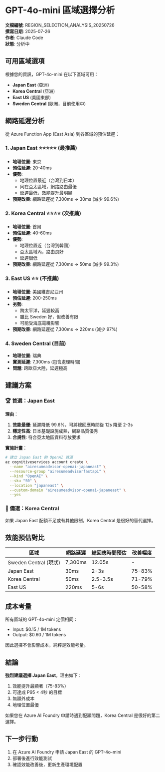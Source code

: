 # GPT-4o-mini 區域選擇分析

**文檔編號**: REGION_SELECTION_ANALYSIS_20250726  
**撰寫日期**: 2025-07-26  
**作者**: Claude Code  
**狀態**: 分析中  

## 可用區域選項

根據您的資訊，GPT-4o-mini 在以下區域可用：
- **Japan East** (亞洲)
- **Korea Central** (亞洲)  
- **East US** (美國東部)
- **Sweden Central** (歐洲，目前使用中)

## 網路延遲分析

從 Azure Function App (East Asia) 到各區域的預估延遲：

### 1. Japan East ⭐⭐⭐⭐⭐ (最推薦)
- **地理位置**: 東京
- **預估延遲**: 20-40ms
- **優勢**: 
  - 地理位置最近（台灣到日本）
  - 同在亞太區域，網路路由最優
  - 延遲最低，效能提升最明顯
- **預期改善**: 網路延遲從 7,300ms → 30ms (減少 99.6%)

### 2. Korea Central ⭐⭐⭐⭐ (次推薦)
- **地理位置**: 首爾
- **預估延遲**: 40-60ms
- **優勢**: 
  - 地理位置近（台灣到韓國）
  - 亞太區域內，路由良好
  - 延遲很低
- **預期改善**: 網路延遲從 7,300ms → 50ms (減少 99.3%)

### 3. East US ⭐⭐ (不推薦)
- **地理位置**: 美國維吉尼亞州
- **預估延遲**: 200-250ms
- **劣勢**: 
  - 跨太平洋，延遲較高
  - 雖比 Sweden 好，但改善有限
  - 可能受海底電纜影響
- **預期改善**: 網路延遲從 7,300ms → 220ms (減少 97%)

### 4. Sweden Central (目前)
- **地理位置**: 瑞典
- **實測延遲**: 7,300ms (包含處理時間)
- **問題**: 跨歐亞大陸，延遲極高

## 建議方案

### 🏆 首選：Japan East

**理由**：
1. **效能最優**: 延遲降低 99.6%，可將總回應時間從 12s 降至 2-3s
2. **穩定性高**: 日本基礎設施成熟，網路品質優秀
3. **合規性**: 符合亞太地區資料存放要求

**實施計畫**：
```bash
# 建立 Japan East 的 OpenAI 資源
az cognitiveservices account create \
  --name "airesumeadvisor-openai-japaneast" \
  --resource-group "airesumeadvisorfastapi" \
  --kind "OpenAI" \
  --sku "S0" \
  --location "japaneast" \
  --custom-domain "airesumeadvisor-openai-japaneast" \
  --yes
```

### 🥈 備選：Korea Central

如果 Japan East 配額不足或有其他限制，Korea Central 是很好的替代選擇。

## 效能預估對比

| 區域 | 網路延遲 | 總回應時間預估 | 改善幅度 |
|------|----------|----------------|----------|
| Sweden Central (現狀) | 7,300ms | 12.05s | - |
| Japan East | 30ms | 2-3s | 75-83% |
| Korea Central | 50ms | 2.5-3.5s | 71-79% |
| East US | 220ms | 5-6s | 50-58% |

## 成本考量

所有區域的 GPT-4o-mini 定價相同：
- Input: $0.15 / 1M tokens
- Output: $0.60 / 1M tokens

因此選擇不會影響成本，純粹是效能考量。

## 結論

**強烈建議選擇 Japan East**，理由如下：
1. 效能提升最顯著（75-83%）
2. 可達成 P95 < 4秒 的目標
3. 無額外成本
4. 地理位置最優

如果您在 Azure AI Foundry 申請時遇到配額問題，Korea Central 是很好的第二選擇。

## 下一步行動

1. 在 Azure AI Foundry 申請 Japan East 的 GPT-4o-mini
2. 部署後進行效能測試
3. 確認效能改善後，更新生產環境配置